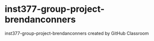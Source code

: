 # inst377-group-project-brendanconners
inst377-group-project-brendanconners created by GitHub Classroom
